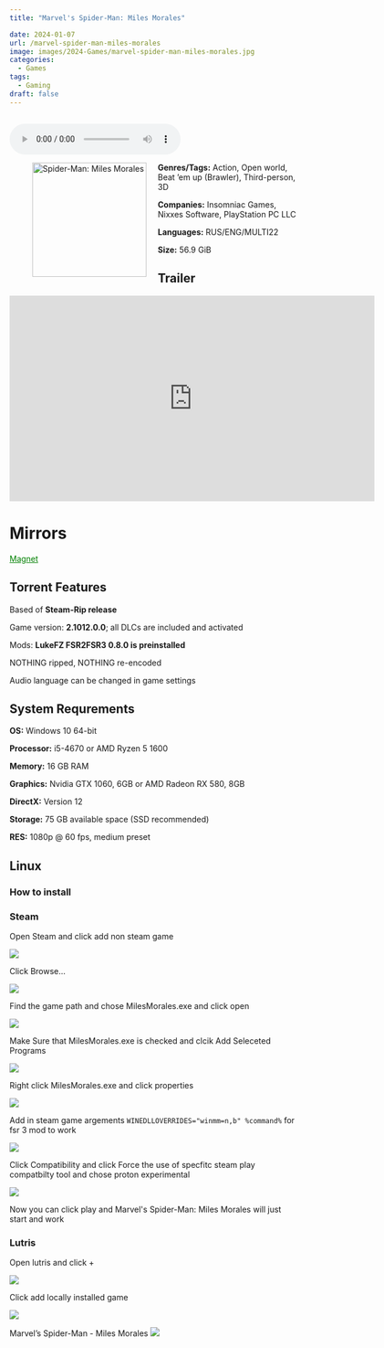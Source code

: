 ```yaml
---
title: "Marvel's Spider-Man: Miles Morales"

date: 2024-01-07
url: /marvel-spider-man-miles-morales
image: images/2024-Games/marvel-spider-man-miles-morales.jpg
categories:
  - Games
tags:
  - Gaming
draft: false
---
```

##
<style>
  body.dark-mode,
  body.dark-mode main * {
    background: url('/images/2024-Games/marvel-spider-man-miles-morales.webp') center center fixed no-repeat;
    background-size: 100% 100%;
    background-size: cover;
    color: #f5f5f5;
  }
</style>
<script>
    document.addEventListener('DOMContentLoaded', function () {
        var body = document.body;
        var switcher = document.querySelector('.js-toggle');
                body.classList.add('dark-mode');
                // Save user preference in storage
                localStorage.setItem('darkMode', 'true');
            
        });
</script>

<audio controls autoplay>
  <source src="/audio/Lecrae-WhereWeComeFrom.mp3" type="audio/mp3">
  Your browser does not support the audio tag.
</audio>

<figure style="float: left; margin-right: 20px;">
  <img src="/images/2024-Games/marvel-spider-man-miles-morales.jpg" alt="Spider-Man: Miles Morales" style="width: 200px;">
</figure>


**Genres/Tags:** Action, Open world, Beat ’em up (Brawler), Third-person, 3D

**Companies:** Insomniac Games, Nixxes Software, PlayStation PC LLC

**Languages:** RUS/ENG/MULTI22

**Size:** 56.9 GiB

## Trailer
<iframe width="640" height="360" src="https://www.youtube.com/embed/Gr5H85CxI58" title="Marvel&#39;s Spider Man: Miles Morales - Official World Premiere Announcement Trailer" frameborder="0" allow="accelerometer; autoplay; clipboard-write; encrypted-media; gyroscope; picture-in-picture; web-share" allowfullscreen></iframe>

# Mirrors
<a href="magnet:?xt=urn:btih:6Z5UERSOYA27EPNPWORGLYUILBK5SVTY&dn=Marvel%E2%80%99s%20Spider-Man%20-%20Miles%20Morales" style="color: green;">Magnet</a>

## Torrent Features
Based of **Steam-Rip release**

Game version: **2.1012.0.0**; all DLCs are included and activated

Mods: **LukeFZ FSR2FSR3 0.8.0 is preinstalled**

NOTHING ripped, NOTHING re-encoded

Audio language can be changed in game settings


## System Requrements
**OS:** Windows 10 64-bit

**Processor:** i5-4670 or AMD Ryzen 5 1600

**Memory:** 16 GB RAM

**Graphics:** Nvidia GTX 1060, 6GB or AMD Radeon RX 580, 8GB

**DirectX:** Version 12

**Storage:** 75 GB available space (SSD recommended)

**RES:** 1080p @ 60 fps, medium preset

## Linux

### How to install

### Steam

Open Steam and click add non steam game

![](/images/2024-Games/marvel-spider-man-miles-morales/1.png)

Click Browse...

![](/images/2024-Games/marvel-spider-man-miles-morales/2.png)

Find the game path and chose MilesMorales.exe and click open

![](/images/2024-Games/marvel-spider-man-miles-morales/3.png)

Make Sure that MilesMorales.exe is checked and clcik Add Seleceted Programs

![](/images/2024-Games/marvel-spider-man-miles-morales/4.png)

Right click MilesMorales.exe and click properties

![](/images/2024-Games/marvel-spider-man-miles-morales/5.png)

Add in steam game argements `WINEDLLOVERRIDES="winmm=n,b" %command%` for fsr 3 mod to work

![](/images/2024-Games/marvel-spider-man-miles-morales/6.png)

Click Compatibility and click Force the use of specfitc steam play compatbilty tool and chose proton experimental

![](/images/2024-Games/marvel-spider-man-miles-morales/7.png)

Now you can click play and Marvel's Spider-Man: Miles Morales will just start and work

### Lutris

Open lutris and click +

![](/images/2024-Games/marvel-spider-man-miles-morales/8.png)

Click add locally installed game

![](/images/2024-Games/marvel-spider-man-miles-morales/9.png)

Marvel’s Spider-Man - Miles Morales
![](/images/2024-Games/marvel-spider-man-miles-morales/10.png)